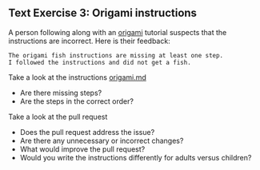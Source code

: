 ## Text Exercise 3: Origami instructions

A person following along with an [origami](https://en.wikipedia.org/wiki/Origami) tutorial suspects that the
instructions are incorrect.  Here is their feedback:

```
The origami fish instructions are missing at least one step.
I followed the instructions and did not get a fish.
```

Take a look at the instructions [origami.md](text/exercise3/origami.md)

* Are there missing steps?
* Are the steps in the correct order?

Take a look at the pull request

* Does the pull request address the issue?
* Are there any unnecessary or incorrect changes?
* What would improve the pull request?
* Would you write the instructions differently for adults versus children?

